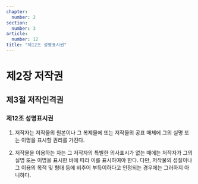 ```yaml
---
chapter:
  number: 2
section:
  number: 3
article:
  number: 12
title: "제12조 성명표시권"
---
```


# 제2장 저작권

## 제3절 저작인격권

### 제12조 성명표시권

1. 저작자는 저작물의 원본이나 그 복제물에 또는 저작물의 공표 매체에 그의 실명 또는 이명을 표시할 권리를 가진다.

2. 저작물을 이용하는 자는 그 저작자의 특별한 의사표시가 없는 때에는 저작자가 그의 실명 또는 이명을 표시한 바에 따라 이를 표시하여야 한다. 다만, 저작물의 성질이나 그 이용의 목적 및 형태 등에 비추어 부득이하다고 인정되는 경우에는 그러하지 아니하다.
